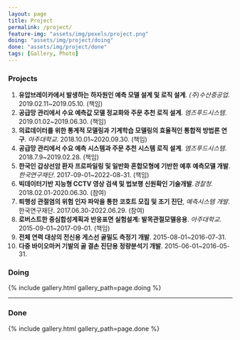 ```yaml
---
layout: page
title: Project
permalink: /project/
feature-img: "assets/img/pexels/project.png"
doing: "assets/img/project/doing"
done: "assets/img/project/done"
tags: [Gallery, Photo]
---
```


### Projects

1. **유압브레이카에서 발생하는 하자원인 예측 모델 설계 및 로직 설계**. *(주)수산중공업*. 2019.02.11~2019.05.10. (책임)
2. **공급망 관리에서 수요 예측값 모델 정교화와 주문 추천 로직 설계**. *엠즈푸드시스템*. 2019.01.02~2019.06.30. (책임)
3. **의료데이터를 위한 통계적 모델링과 기계학습 모델링의 효율적인 통합적 방법론 연구**. *아주대학교*. 2018.10.01~2020.09.30. (책임)
4. **공급망 관리에서 수요 예측 시스템과 주문 추천 시스템 로직 설계**. *엠즈푸드시스템*. 2018.7.9~2019.02.28. (책임)
5. **한국인 갑상선암 환자 프로파일링 및 일반화 혼합모형에 기반한 예후 예측모델 개발**. *한국연구재단*. 2017-09-01~2022-08-31. (책임)
6. **빅데이터기반 지능형 CCTV 영상 검색 및 법보행 신원확인 기술개발**.*경찰청*. 2018.02.01-2020.06.30. (참여)
7. **퇴행성 관절염의 위험 인자 파악을 통한 코호트 모집 및 조기 진단**, *예측시스템 개발*. 한국연구재단. 2017.06.30-2022.06.29. (참여)
8. **로버스트한 중심합성계획과 반응표면 실험설계: 발목관절모델응용**. *아주대학교*. 2015-09-01~2017-09-01. (책임)
9. **전체 연력 대상의 전신용 게스선 골밀도 측정기 개발**. 2015-08-01~2016-07-31.
10. **다중 바이오마커 기발의 골 결손 진단용 정량분석기 개발**. 2015-06-01~2016-05-31.

### Doing

{% include gallery.html gallery_path=page.doing %}

--------

### Done

{% include gallery.html gallery_path=page.done %}



